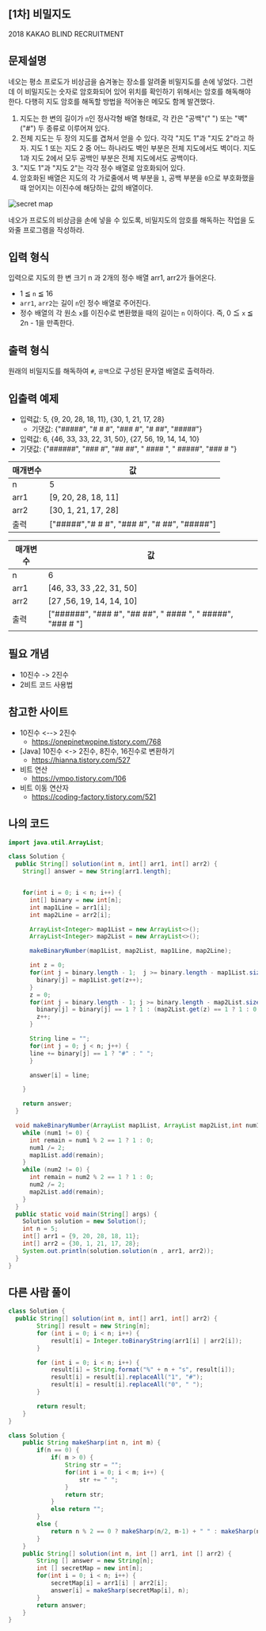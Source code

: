 ## [1차] 비밀지도

2018 KAKAO BLIND RECRUITMENT

## 문제설명 

네오는 평소 프로도가 비상금을 숨겨놓는 장소를 알려줄 비밀지도를 손에 넣었다. 그런데 이 비밀지도는 숫자로 암호화되어 있어 위치를 확인하기 위해서는 암호를 해독해야 한다. 다행히 지도 암호를 해독할 방법을 적어놓은 메모도 함께 발견했다.

1. 지도는 한 변의 길이가 ```n```인 정사각형 배열 형태로, 각 칸은 "공백"(" ") 또는 "벽"("#") 두 종류로 이루어져 있다.
2. 전체 지도는 두 장의 지도를 겹쳐서 얻을 수 있다. 각각 "지도 1"과 "지도 2"라고 하자. 지도 1 또는 지도 2 중 어느 하나라도 벽인 부분은 전체 지도에서도 벽이다. 지도 1과 지도 2에서 모두 공백인 부분은 전체 지도에서도 공백이다.
3. "지도 1"과 "지도 2"는 각각 정수 배열로 암호화되어 있다.
4. 암호화된 배열은 지도의 각 가로줄에서 벽 부분을 ```1```, 공백 부분을 ```0```으로 부호화했을 때 얻어지는 이진수에 해당하는 값의 배열이다.

![secret map](./secret.png)

네오가 프로도의 비상금을 손에 넣을 수 있도록, 비밀지도의 암호를 해독하는 작업을 도와줄 프로그램을 작성하라.

## 입력 형식

입력으로 지도의 한 변 크기 n 과 2개의 정수 배열 arr1, arr2가 들어온다.

- 1 ≦ ```n``` ≦ 16
- ```arr1```, ```arr2```는 길이 ```n```인 정수 배열로 주어진다.
- 정수 배열의 각 원소 ```x```를 이진수로 변환했을 때의 길이는 ```n``` 이하이다. 즉, 0 ≦ ```x``` ≦ 2n - 1을 만족한다.

## 출력 형식

원래의 비밀지도를 해독하여 ```#```, ```공백```으로 구성된 문자열 배열로 출력하라.

## 입출력 예제

- 입력값: 5, {9, 20, 28, 18, 11}, {30, 1, 21, 17, 28}
  - 기댓값: {"#####", "# # #", "### #", "#  ##", "#####"}
- 입력값: 6, {46, 33, 33, 22, 31, 50}, {27, 56, 19, 14, 14, 10}
- 기댓값: {"######", "###  #", "##  ##", " #### ", " #####", "### # "}

| 매개변수 | 	값                                           |
|------|----------------------------------------------|
 n    | 	5                                           |
 | arr1 | 	[9, 20, 28, 18, 11]                         |
 | arr2 | 	[30, 1, 21, 17, 28]                         |
 | 출력   | 	["#####","# # #", "### #", "# ##", "#####"] |

|매개변수|	값|
|---|---|
|n|	6|
|arr1|	[46, 33, 33 ,22, 31, 50]|
|arr2|	[27 ,56, 19, 14, 14, 10]|
|출력|	["######", "### #", "## ##", " #### ", " #####", "### # "]|


## 필요 개념

- 10진수 -> 2진수 
- 2비트 코드 사용법 

## 참고한 사이트

- 10진수 <--> 2진수
  - https://onepinetwopine.tistory.com/768
- [Java] 10진수 <-> 2진수, 8진수, 16진수로 변환하기
  - https://hianna.tistory.com/527 
- 비트 연산
  - https://vmpo.tistory.com/106
- 비트 이동 연산자
  - https://coding-factory.tistory.com/521

## 나의 코드

```java
import java.util.ArrayList;

class Solution {
  public String[] solution(int n, int[] arr1, int[] arr2) {
    String[] answer = new String[arr1.length];


    for(int i = 0; i < n; i++) {
      int[] binary = new int[n];
      int map1Line = arr1[i];
      int map2Line = arr2[i];

      ArrayList<Integer> map1List = new ArrayList<>();
      ArrayList<Integer> map2List = new ArrayList<>();

      makeBinaryNumber(map1List, map2List, map1Line, map2Line);

      int z = 0;
      for(int j = binary.length - 1;  j >= binary.length - map1List.size() ; j--) {
        binary[j] = map1List.get(z++);
      }
      z = 0;
      for(int j = binary.length - 1; j >= binary.length - map2List.size(); j--) {
        binary[j] = binary[j] == 1 ? 1 : (map2List.get(z) == 1 ? 1 : 0);
        z++;
      }

      String line = "";
      for(int j = 0; j < n; j++) {
      line += binary[j] == 1 ? "#" : " ";
      }

      answer[i] = line;

    }

    return answer;
  }

  void makeBinaryNumber(ArrayList map1List, ArrayList map2List,int num1, int num2) {
    while (num1 != 0) {
      int remain = num1 % 2 == 1 ? 1 : 0;
      num1 /= 2;
      map1List.add(remain);
    }
    while (num2 != 0) {
      int remain = num2 % 2 == 1 ? 1 : 0;
      num2 /= 2;
      map2List.add(remain);
    }
  }
  public static void main(String[] args) {
    Solution solution = new Solution();
    int n = 5;
    int[] arr1 = {9, 20, 28, 18, 11};
    int[] arr2 = {30, 1, 21, 17, 28};
    System.out.println(solution.solution(n , arr1, arr2));
  }
}
```

## 다른 사람 풀이

```java
class Solution {
  public String[] solution(int n, int[] arr1, int[] arr2) {
        String[] result = new String[n];
        for (int i = 0; i < n; i++) {
            result[i] = Integer.toBinaryString(arr1[i] | arr2[i]);
        }

        for (int i = 0; i < n; i++) {
            result[i] = String.format("%" + n + "s", result[i]);
            result[i] = result[i].replaceAll("1", "#");
            result[i] = result[i].replaceAll("0", " ");
        }

        return result;
    }
}
```

```java
class Solution {
    public String makeSharp(int n, int m) {
        if(n == 0) {
            if( m > 0) {
                String str = "";
                for(int i = 0; i < m; i++) {
                    str += " ";
                }
                return str;
            }
            else return "";
        }
        else {
            return n % 2 == 0 ? makeSharp(n/2, m-1) + " " : makeSharp(n/2, m-1) + "#"; 
        }
    }
    public String[] solution(int n, int [] arr1, int [] arr2) {
        String [] answer = new String[n];
        int [] secretMap = new int[n];
        for(int i = 0; i < n; i++) {
            secretMap[i] = arr1[i] | arr2[i];
            answer[i] = makeSharp(secretMap[i], n);
        }
        return answer;
    }
}
```